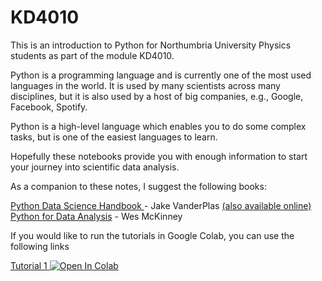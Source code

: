 # KD4010

This is an introduction to Python for Northumbria University Physics students as part of the module KD4010.

Python is a programming language and is currently one of the most used languages in the world. It is used by many scientists across many disciplines, but it is also used by a host of big companies, e.g., Google, Facebook, Spotify.

Python is a high-level language which enables you to do some complex tasks, but is one of the easiest languages to learn.

Hopefully these notebooks provide you with enough information to start your journey into scientific data analysis.

As a companion to these notes, I suggest the following books:

<a href="https://www.amazon.co.uk/Python-Data-Science-Handbook-Essential-ebook/dp/B01N2JT3ST">
Python Data Science Handbook </a> - Jake VanderPlas <a href="https://jakevdp.github.io/PythonDataScienceHandbook/">(also available online) </a>

<a href="https://www.amazon.co.uk/Python-Data-Analysis-Wrangling-IPython-ebook/dp/B075X4LT6K/ref=pd_cp_351_1/258-0652017-7669268?_encoding=UTF8&pd_rd_i=B075X4LT6K&pd_rd_r=28e28162-c20d-44c9-9258-58418e174dcb&pd_rd_w=CUoAI&pd_rd_wg=dq0RK&pf_rd_p=01704ebe-a86a-4b47-8c36-0f9f5bbc2882&pf_rd_r=6M4AQ1MKNZHM125KCBFN&psc=1&refRID=6M4AQ1MKNZHM125KCBFN">
Python for Data Analysis</a> - Wes McKinney


If you would like to run the tutorials in Google Colab, you can use the following links

<a href="https://colab.research.google.com/github/Richardjmorton/KD4010/blob/master/tutorials/Tutorial%201.ipynb">
  Tutorial 1
  <img src="https://colab.research.google.com/assets/colab-badge.svg" alt="Open In Colab"/>
</a>

